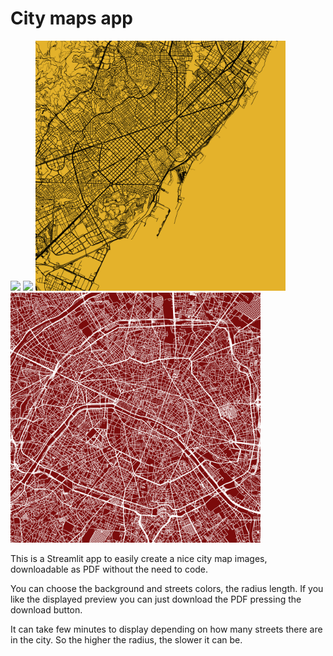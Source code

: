 # City maps app

<p float="left">
  <img src="images/eindhoven.png" width="400" />
  <img src="images/torino.png" width="400" /> 
  <img src="images/barcelona.png" width="400" />
  <img src="images/paris.png" width="400" />
</p>


This is a Streamlit app to easily create a nice city map images, downloadable as PDF without the need to code.

You can choose the background and streets colors, the radius length. If you like the displayed preview you can just download the PDF pressing the download button.

It can take few minutes to display depending on how many streets there are in the city. So the higher the radius, the slower it can be.

